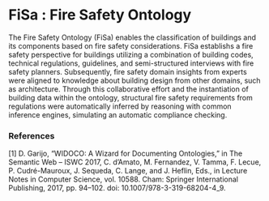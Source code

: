 # FiSa : Fire Safety Ontology

The Fire Safety Ontology (FiSa) enables the classification of buildings and its components based on fire safety
 considerations. FiSa establishs a fire safety perspective for buildings utilizing a combination of building codes, technical
  regulations, guidelines, and semi-structured interviews with fire safety planners. Subsequently, fire safety domain insights 
  from experts were aligned to knowledge about building design from other domains, such as architecture. Through this 
  collaborative effort and the instantiation of building data within the ontology, structural fire safety requirements from 
  regulations were automatically inferred by reasoning with common inference engines, simulating an automatic compliance 
  checking.



### References 
[1]	D. Garijo, “WIDOCO: A Wizard for Documenting Ontologies,” in The Semantic Web – ISWC 2017,
C. d’Amato, M. Fernandez, V. Tamma, F. Lecue, P. Cudré-Mauroux, J. Sequeda, C. Lange, and J. Heflin,
Eds., in Lecture Notes in Computer Science, vol. 10588. Cham: Springer International Publishing, 2017,
pp. 94–102. doi: 10.1007/978-3-319-68204-4_9.